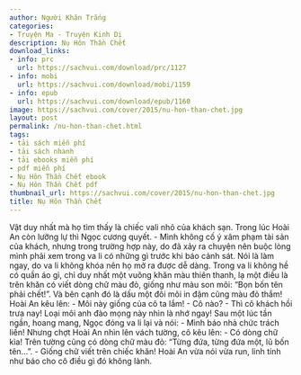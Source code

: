 ```yaml
---
author: Người Khăn Trắng
categories:
- Truyện Ma - Truyện Kinh Dị
description: Nụ Hôn Thần Chết
download_links:
- info: prc
  url: https://sachvui.com/download/prc/1127
- info: mobi
  url: https://sachvui.com/download/mobi/1159
- info: epub
  url: https://sachvui.com/download/epub/1160
image: https://sachvui.com/cover/2015/nu-hon-than-chet.jpg
layout: post
permalink: /nu-hon-than-chet.html
tags:
- tải sách miễn phí
- tải sách nhanh
- tải ebooks miễn phí
- pdf miễn phí
- Nụ Hôn Thần Chết ebook
- Nụ Hôn Thần Chết pdf
thumbnail_url: https://sachvui.com/cover/2015/nu-hon-than-chet.jpg
title: Nụ Hôn Thần Chết
---
```


 <div class="item-desc text-justify"> Vật duy nhất mà họ tìm thấy là chiếc vali nhỏ của khách sạn. Trong lúc Hoài An còn lưỡng lự thì Ngọc cương quyết. - Mình không cố ý xâm phạm tài sản của khách, nhưng trong trường hợp này, do đã xảy ra chuyện nên buộc lòng mình phải xem trong va li có những gì trước khi báo cảnh sát. Nói là làm ngay, do va li không khóa nên họ mở ra được dễ dàng. Trong va li không hề có quần áo gì, chỉ duy nhất một vuông khăn màu thiên thanh, lạ một điều là trên khăn có viết dòng chữ màu đỏ, giống như màu son môi: “Bọn bốn tên phải chết!”. Và bên cạnh đó là dấu một đôi môi in đậm cũng màu đỏ thắm! Hoài An kêu lên: - Môi này giống của cô ta lắm! - Cô nào? - Thì cô khách hồi trưa nay! Loại môi anh đào mọng này nhìn là nhớ ngay! Sau một lúc tần ngần, hoang mang, Ngọc đóng va li lại và nói: - Mình báo nhà chức trách liền! Nhưng chợt Hoài An nhìn lên vách tường, cô kêu lên: - Có dòng chữ kìa! Trên tường cũng có dòng chữ màu đỏ: “Từng đứa, từng đứa một, lũ bốn tên...”. - Giống chữ viết trên chiếc khăn! Hoài An vừa nói vừa run, linh tính như báo cho cô điều gì đó không lành. </div>